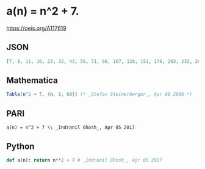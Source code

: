 # a\(n\) \= n^2 \+ 7\.
https://oeis.org/A117619
## JSON
```JSON
[7, 8, 11, 16, 23, 32, 43, 56, 71, 88, 107, 128, 151, 176, 203, 232, 263, 296, 331, 368, 407, 448, 491, 536, 583, 632, 683, 736, 791, 848, 907, 968, 1031, 1096, 1163, 1232, 1303, 1376, 1451, 1528, 1607, 1688, 1771, 1856, 1943, 2032, 2123, 2216, 2311, 2408]
```
## Mathematica
```Mathematica
Table[n^2 + 7, {n, 0, 60}] (* _Stefan Steinerberger_, Apr 08 2006 *)
```
## PARI
```PARI
a(n) = n^2 + 7 \\ _Indranil Ghosh_, Apr 05 2017
```
## Python
```Python
def a(n): return n**2 + 7 # _Indranil Ghosh_, Apr 05 2017
```
